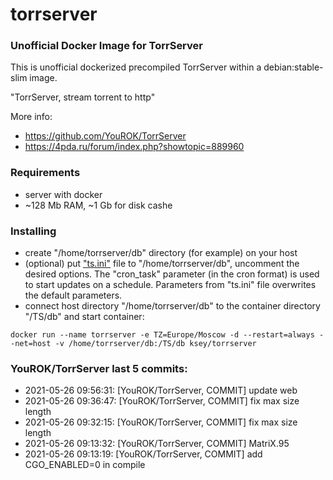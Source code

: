 # torrserver
### Unofficial Docker Image for TorrServer

This is unofficial dockerized precompiled TorrServer within a debian:stable-slim image.

"TorrServer, stream torrent to http"

More info:
- https://github.com/YouROK/TorrServer
- https://4pda.ru/forum/index.php?showtopic=889960

### Requirements

* server with docker
* ~128 Mb RAM, ~1 Gb for disk cashe 

### Installing

- сreate "/home/torrserver/db" directory (for example) on your host
- (optional) put ["ts.ini"](https://raw.githubusercontent.com/MrKsey/torrserver/master/ts.ini) file to "/home/torrserver/db", uncomment the desired options. The "cron_task" parameter (in the cron format) is used to start updates on a schedule. Parameters from "ts.ini" file overwrites the default parameters.
- connect host directory "/home/torrserver/db" to the container directory "/TS/db" and start container:
```
docker run --name torrserver -e TZ=Europe/Moscow -d --restart=always --net=host -v /home/torrserver/db:/TS/db ksey/torrserver
```









































































































































































### YouROK/TorrServer last 5 commits:
* 2021-05-26 09:56:31: [YouROK/TorrServer, COMMIT] update web
* 2021-05-26 09:36:47: [YouROK/TorrServer, COMMIT] fix max size length
* 2021-05-26 09:32:15: [YouROK/TorrServer, COMMIT] fix max size length
* 2021-05-26 09:13:32: [YouROK/TorrServer, COMMIT] MatriX.95
* 2021-05-26 09:13:19: [YouROK/TorrServer, COMMIT] add CGO_ENABLED=0 in compile
